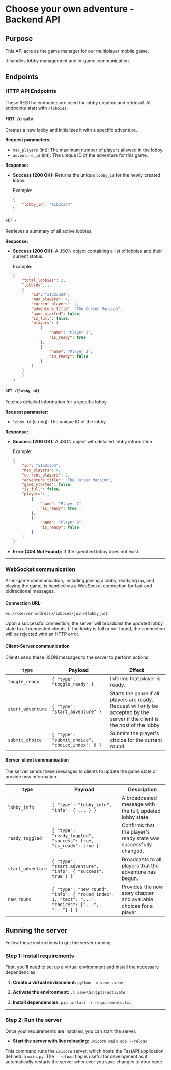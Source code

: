 # Choose your own adventure - Backend API

## Purpose

This API acts as the game manager for our multiplayer mobile game.

It handles lobby management and in-game communication.

## Endpoints

### HTTP API Endpoints

These RESTful endpoints are used for lobby creation and retrieval. All endpoints start with `/lobbies`.

#### **`POST /create`**

Creates a new lobby and initializes it with a specific adventure.

**Request parameters:**
- `max_players` (int): The maximum number of players allowed in the lobby.
- `adventure_id` (int): The unique ID of the adventure for this game.

**Response:**
- **Success (200 OK):** Returns the unique `lobby_id` for the newly created lobby.

    Example:

    ```json
    {
        "lobby_id": "a1b2c3d4"
    }
    ```

#### **`GET /`**

Retrieves a summary of all active lobbies.

**Response:**

- **Success (200 OK):** A JSON object containing a list of lobbies and their current status.
    
    Example:
    ```json
    {
        "total_lobbies": 2,
        "lobbies": [
        {
            "id": "a1b2c3d4",
            "max_players": 4,
            "current_players": 2,
            "adventure_title": "The Cursed Mansion",
            "game_started": false,
            "is_full": false,
            "players": [
                { 
                    "name": "Player 1", 
                    "is_ready": true 
                },
                { 
                    "name": "Player 2", 
                    "is_ready": false 
                }
            ]
        }
        ]
    }
    ```

#### **`GET /{lobby_id}`**

Fetches detailed information for a specific lobby.

**Request parameter:**
- `lobby_id` (string): The unique ID of the lobby.

**Response:**

- **Success (200 OK):** A JSON object with detailed lobby information.

    Example:
    ```json
    {
        "id": "a1b2c3d4",
        "max_players": 4,
        "current_players": 2,
        "adventure_title": "The Cursed Mansion",
        "game_started": false,
        "is_full": false,
        "players": [
            { 
                "name": "Player 1", 
                "is_ready": true 
            },
            { 
                "name": "Player 2", 
                "is_ready": false 
            }
        ]
    }
    ```

- **Error (404 Not Found):** If the specified lobby does not exist.

-----

### WebSocket communication

All in-game communication, including joining a lobby, readying up, and playing the game, is handled via a WebSocket connection for fast and bidirectional messages.

#### **Connection URL:**

`ws://<server-address>/lobbies/join/{lobby_id}`

Upon a successful connection, the server will broadcast the updated lobby state to all connected clients. If the lobby is full or not found, the connection will be rejected with an HTTP error.

#### **Client-Server communication**

Clients send these JSON messages to the server to perform actions.

| `type` | Payload | Effect |
|--------|---------|-------------|
| `toggle_ready` | `{ "type": "toggle_ready" }` | Informs that player is ready.
| `start_adventure` | `{ "type": "start_adventure" }` | Starts the game if all players are ready. Request will only be accepted by the server if the client is the host of the lobby |
| `submit_choice` | `{ "type": "submit_choice", "choice_index": 0 }` | Submits the player's choice for the current round. |

#### **Server-client communication**

The server sends these messages to clients to update the game state or provide new information.

| `type`| Payload | Description |
--------|---------|-------------|
| `lobby_info` | `{ "type": "lobby_info", "info": { ... } }` | A broadcasted message with the full, updated lobby state. |
| `ready_toggled` | `{ "type": "ready_toggled", "success": true, "is_ready": true }` | Confirms that the player's ready state was successfully changed. |
| `start_adventure` | `{ "type": "start_adventure", "info": { "success": true } }` | Broadcasts to all players that the adventure has begun. |
| `new_round` | `{ "type": "new_round", "info": { "round_index": 1, "text": "...", "choices": ["...", "..."] } }` | Provides the new story chapter and available choices for a player. |

## Running the server

Follow these instructions to get the server running.

### Step 1: Install requirements

First, you'll need to set up a virtual environment and install the necessary dependencies.

1.  **Create a virtual environment:**
    `python -m venv .venv`

2.  **Activate the environment:**
    `.\.venv\Scripts\activate`

3.  **Install dependencies:**
    `pip install -r requirements.txt`

---

### Step 2: Run the server

Once your requirements are installed, you can start the server.

-   **Start the server with live reloading:**
    `uvicorn main:app --reload`

This command runs the `uvicorn` server, which hosts the FastAPI application defined in `main.py`. The `--reload` flag is useful for development as it automatically restarts the server whenever you save changes to your code.
